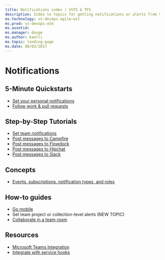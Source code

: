 ```yaml
---
title: Notifications index | VSTS & TFS
description: Index to topics for getting notifications or alerts from VSTS or TFS  
ms.technology: vs-devops-agile-wit
ms.prod: vs-devops-alm
ms.assetid:  
ms.manager: douge
ms.author: kaelli
ms.topic: landing-page 
ms.date: 08/03/2017
---
```


# Notifications  
 
<!---
## Overview
  [What are notifications?](about-notifications.md)
-->

## 5-Minute Quickstarts  

- [Set your personal notifications](../collaborate/manage-personal-notifications.md)
- [Follow work & pull requests](../collaborate/follow-work-items.md)  


## Step-by-Step Tutorials

- [Set team notifications](../collaborate/manage-team-notifications.md)
- [Post messages to Campfire](../collaborate/campfire.md)
- [Post messages to Flowdock](../collaborate/flowdock.md)
- [Post messages to Hipchat](../collaborate/hipchat.md)
- [Post messages to Slack](../collaborate/slack.md)


## Concepts 

- [Events, subscriptions, notification types, and roles](events-subscribers-notification-types.md)


## How-to guides  
- [Go mobile](/vsts/collaborate/mobile-work?toc=/vsts/notifications/toc.json)  
- Set team project or collection-level alerts (NEW TOPIC)  
- [Collaborate in a team room](../collaborate/collaborate-in-a-team-room.md)
  
## Resources 

- [Microsoft Teams Integration](https://marketplace.visualstudio.com/items?itemname=ms-vsts.vss-services-teams) 
- [Integrate with service hooks](../service-hooks/index.md)  